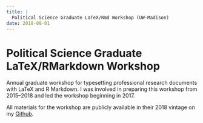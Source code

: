 ```yaml
---
title: |
  Political Science Graduate LaTeX/Rmd Workshop (UW–Madison)
date: 2018-08-01
---
```


# Political Science Graduate LaTeX/RMarkdown Workshop

Annual graduate workshop for typesetting professional research documents with LaTeX and R Markdown.
I was involved in preparing this workshop from 2015–2018 and led the workshop beginning in 2017. 

All materials for the workshop are publicly available in their 2018 vintage on my [Github](https://github.com/mikedecr/latex-workshop-2018).